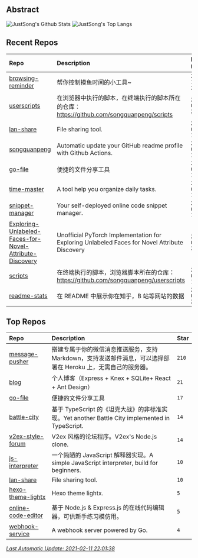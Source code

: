## Abstract
![JustSong's Github Stats](https://github-readme-stats.vercel.app/api?username=songquanpeng&show_icons=true&hide_border=true)
![JustSong's Top Langs](https://github-readme-stats.vercel.app/api/top-langs/?username=songquanpeng&layout=compact&hide_border=true)

## Recent Repos
|Repo|Description|Last Update|
|:--|:--|:--|
|[browsing-reminder](https://github.com/songquanpeng/browsing-reminder)|帮你控制摸鱼时间的小工具~|`2021-02-11 21:57:09`|
|[userscripts](https://github.com/songquanpeng/userscripts)|在浏览器中执行的脚本，在终端执行的脚本所在的仓库：https://github.com/songquanpeng/scripts|`2021-02-08 22:15:06`|
|[lan-share](https://github.com/songquanpeng/lan-share)|File sharing tool. |`2021-02-08 17:07:40`|
|[songquanpeng](https://github.com/songquanpeng/songquanpeng)|Automatic update your GitHub readme profile with Github Actions.|`2021-02-08 17:02:57`|
|[go-file](https://github.com/songquanpeng/go-file)|便捷的文件分享工具|`2021-02-08 16:33:00`|
|[time-master](https://github.com/songquanpeng/time-master)|A tool help you organize daily tasks.|`2021-02-08 10:43:11`|
|[snippet-manager](https://github.com/songquanpeng/snippet-manager)|Your self-deployed online code snippet manager.|`2021-02-07 19:13:02`|
|[Exploring-Unlabeled-Faces-for-Novel-Attribute-Discovery](https://github.com/songquanpeng/Exploring-Unlabeled-Faces-for-Novel-Attribute-Discovery)|Unofficial PyTorch Implementation for Exploring Unlabeled Faces for Novel Attribute Discovery|`2021-02-06 22:12:22`|
|[scripts](https://github.com/songquanpeng/scripts)|在终端执行的脚本，浏览器脚本所在的仓库：https://github.com/songquanpeng/userscripts|`2021-02-02 10:54:29`|
|[readme-stats](https://github.com/songquanpeng/readme-stats)|在 README 中展示你在知乎，B 站等网站的数据|`2021-02-01 21:22:49`|

## Top Repos
|Repo|Description|Star|
|:--|:--|:--|
|[message-pusher](https://github.com/songquanpeng/message-pusher)|搭建专属于你的微信消息推送服务，支持 Markdown，支持发送邮件消息，可以选择部署在 Heroku 上，无需自己的服务器。|`210`|
|[blog](https://github.com/songquanpeng/blog)|个人博客（Express + Knex + SQLite+ React + Ant Design）|`21`|
|[go-file](https://github.com/songquanpeng/go-file)|便捷的文件分享工具|`17`|
|[battle-city](https://github.com/songquanpeng/battle-city)|基于 TypeScript 的《坦克大战》的非标准实现。Yet another Battle City implemented in TypeScript.|`14`|
|[v2ex-style-forum](https://github.com/songquanpeng/v2ex-style-forum)|V2ex 风格的论坛程序。V2ex's Node.js clone.|`14`|
|[js-interpreter](https://github.com/songquanpeng/js-interpreter)|一个简陋的 JavaScript 解释器实现。A simple JavaScript interpreter, build for beginners.|`10`|
|[lan-share](https://github.com/songquanpeng/lan-share)|File sharing tool. |`10`|
|[hexo-theme-lightx](https://github.com/songquanpeng/hexo-theme-lightx)|Hexo theme lightx.|`5`|
|[online-code-editor](https://github.com/songquanpeng/online-code-editor)|基于 Node.js & Express.js 的在线代码编辑器，可供新手练习模仿用。|`5`|
|[webhook-service](https://github.com/songquanpeng/webhook-service)|A webhook server powered by Go.|`4`|



*[Last Automatic Update: 2021-02-11 22:01:38](https://github.com/songquanpeng/songquanpeng/blob/master/help.md)*
